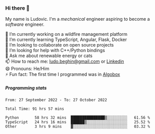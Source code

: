 ### Hi there 👋

My name is Ludovic. I'm a *mechanical* engineer aspiring to become a *software* engineer.

 🔭 I’m currently working on a wildfire management platform<br/>
 🌱 I’m currently learning TypeScript, Angular, Flask, Docker<br/>
 👯 I’m looking to collaborate on open source projects<br/>
 🤔 I’m looking for help with C++/Python bindings<br/>
 💬 Ask me about renewable energy or cats<br/>
 📫 How to reach me: ludo.beghin@gmail.com or [Linkedin](https://www.linkedin.com/in/ludovic-beghin/)<br/>
 😄 Pronouns: He/Him<br/>
 ⚡ Fun fact: The first time I programmed was in [Algobox](https://fr.wikipedia.org/wiki/Algobox)<br/>

##### Programming stats
<!--START_SECTION:waka-->

```text
From: 27 September 2022 - To: 27 October 2022

Total Time: 91 hrs 57 mins

Python       58 hrs 32 mins  ███████████████▒░░░░░░░░░   61.56 %
TypeScript   24 hrs 16 mins  ██████▒░░░░░░░░░░░░░░░░░░   25.52 %
Other        3 hrs 9 mins    ▓░░░░░░░░░░░░░░░░░░░░░░░░   03.32 %
```

<!--END_SECTION:waka-->
